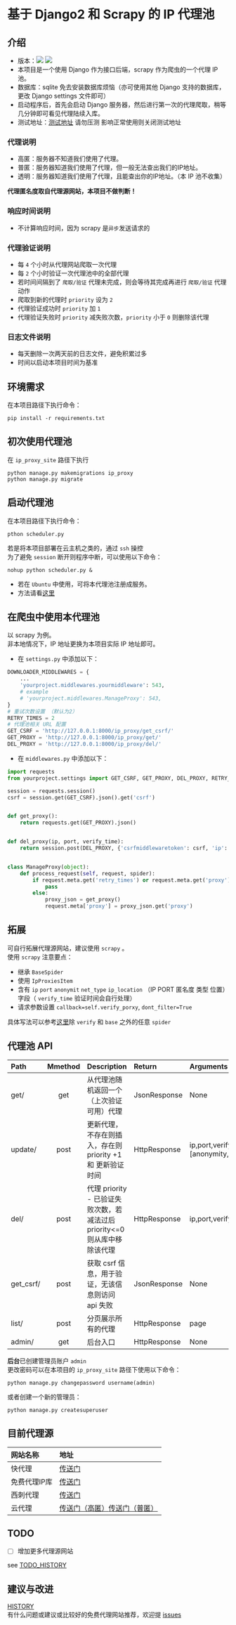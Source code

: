 # 基于 Django2 和 Scrapy 的 IP 代理池
## 介绍
- 版本：![](https://img.shields.io/badge/Python-3.x-brightgreen) ![](https://img.shields.io/badge/Django-2.x-brightgreen)
- 本项目是一个使用 Django 作为接口后端，scrapy 作为爬虫的一个代理 IP 池。
- 数据库：sqlite 免去安装数据库烦恼（亦可使用其他 Django 支持的数据库，更改 Django settings 文件即可）
- 启动程序后，首先会启动 Django 服务器，然后进行第一次的代理爬取，稍等几分钟即可看见代理陆续入库。
- 测试地址：[测试地址](http://139.9.58.217:8000/ip_proxy/list/) 请勿压测 影响正常使用则关闭测试地址
### 代理说明
- 高匿：服务器不知道我们使用了代理。
- 普匿：服务器知道我们使用了代理，但一般无法查出我们的IP地址。
- 透明：服务器知道我们使用了代理，且能查出你的IP地址。（本 IP 池不收集）
  
**代理匿名度取自代理源网站，本项目不做判断！**
### 响应时间说明
- 不计算响应时间，因为 scrapy 是`异步`发送请求的
### 代理验证说明
- 每 `4` 个小时从代理网站爬取一次代理
- 每 `2` 个小时验证一次代理池中的全部代理
- 若时间间隔到了 `爬取/验证` 代理未完成，则会等待其完成再进行 `爬取/验证` 代理动作
- 爬取到新的代理时 `priority` 设为 `2` 
- 代理验证成功时 `priority` 加 `1`
- 代理验证失败时 `priority` 减失败次数，`priority` 小于 `0` 则删除该代理
### 日志文件说明
- 每天删除一次两天前的日志文件，避免积累过多
- 时间以启动本项目时间为基准
## 环境需求
在本项目路径下执行命令：
```shell script
pip install -r requirements.txt
```
## 初次使用代理池
在 `ip_proxy_site` 路径下执行
```shell script
python manage.py makemigrations ip_proxy
python manage.py migrate
```
## 启动代理池
在本项目路径下执行命令：
```shell script
pthon scheduler.py
```
若是将本项目部署在云主机之类的，通过 `ssh` 操控  
为了避免 `session` 断开则程序中断，可以使用以下命令：
```shell script
nohup python scheduler.py &
```
- 若在 `Ubuntu` 中使用，可将本代理池注册成服务。  
- 方法请看[这里](https://github.com/LZC6244/ip_proxy_pool/blob/master/docs/Ubuntu_service.md)
## 在爬虫中使用本代理池
以 scrapy 为例。  
非本地情况下，IP 地址更换为本项目实际 IP 地址即可。  
- 在 `settings.py` 中添加以下：
```python
DOWNLOADER_MIDDLEWARES = {
    ...
    'yourproject.middlewares.yourmiddleware': 543,
    # example
    # 'yourproject.middlewares.ManageProxy': 543,
}
# 重试次数设置 （默认为2）
RETRY_TIMES = 2
# 代理池相关 URL 配置
GET_CSRF = 'http://127.0.0.1:8000/ip_proxy/get_csrf/'
GET_PROXY = 'http://127.0.0.1:8000/ip_proxy/get/'
DEL_PROXY = 'http://127.0.0.1:8000/ip_proxy/del/'
```
- 在 `middlewares.py` 中添加以下：
```python
import requests
from yourproject.settings import GET_CSRF, GET_PROXY, DEL_PROXY, RETRY_TIMES

session = requests.session()
csrf = session.get(GET_CSRF).json().get('csrf')


def get_proxy():
    return requests.get(GET_PROXY).json()


def del_proxy(ip, port, verify_time):
    return session.post(DEL_PROXY, {'csrfmiddlewaretoken': csrf, 'ip': ip, 'port': port, 'verify_time': verify_time})


class ManageProxy(object):
    def process_request(self, request, spider):
        if request.meta.get('retry_times') or request.meta.get('proxy'):
            pass
        else:
            proxy_json = get_proxy()
            request.meta['proxy'] = proxy_json.get('proxy')
```
## 拓展
可自行拓展代理源网站，建议使用 `scrapy` 。  
使用 `scrapy` 注意要点：
- 继承 `BaseSpider`
- 使用 `IpProxiesItem`
- 含有 `ip` `port` `anonymit` `net_type` `ip_location` （IP PORT 匿名度 类型 位置）字段（ `verify_time` 验证时间会自行处理）
- 请求参数设置 `callback=self.verify_porxy`, `dont_filter=True`
  
具体写法可以参考[这里](https://github.com/LZC6244/ip_proxy_pool/tree/master/spider/ip_proxies/ip_proxies/spiders)除 `verify` 和 `base` 之外的任意 `spider`
## 代理池 API
| Path | Mmethod | Description | Return | Arguments | 
| :--  | :--: | :-- | :-- | :-- |
| get/ | get | 从代理池随机返回一个（上次验证可用）代理 | JsonResponse | None |
| update/ | post | 更新代理，不存在则插入，存在则 priority +1 和 更新验证时间 | HttpResponse | ip,port,verify_time,[anonymity,net_type,ip_location] |
| del/ | post | 代理 priority - 已验证失败次数，若减法过后 priority<=0 则从库中移除该代理 | HttpResponse | ip,port,verify_time |
| get_csrf/ | post | 获取 csrf 信息，用于验证，无该信息则访问 api 失败 | JsonResponse | None |
| list/ | post | 分页展示所有的代理 | HttpResponse | page |
| admin/ | get | 后台入口 | HttpResponse | None |  

**后台**已创建管理员账户 `admin`  
更改密码可以在本项目的 `ip_proxy_site` 路径下使用以下命令：
```shell script
python manage.py changepassword username(admin)
```
或者创建一个新的管理员：
```shell script
python manage.py createsuperuser
```
## 目前代理源
| 网站名称 | 地址 |
| :-- | :-- |
| 快代理 | [传送门](https://www.kuaidaili.com/free/inha/1/) |
| 免费代理IP库 | [传送门](http://ip.jiangxianli.com/?page=1) |
| 西刺代理 | [传送门](https://www.xicidaili.com/nn/1) |
| 云代理 | [传送门（高匿）](http://www.ip3366.net/free/?stype=1&page=1)[传送门（普匿）](http://www.ip3366.net/free/?stype=2&page=1) |
 
## TODO
- [ ] 增加更多代理源网站 

see  [TODO_HISTORY](https://github.com/LZC6244/ip_proxy_pool/blob/master/docs/TODO_history.md)
## 建议与改进
[HISTORY](https://github.com/LZC6244/ip_proxy_pool/blob/master/docs/history.md)  
有什么问题或建议或比较好的免费代理网站推荐，欢迎提 [issues](https://github.com/LZC6244/ip_proxy_pool/issues)  
